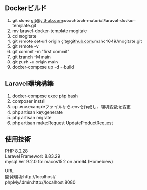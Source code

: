 ## Dockerビルド
1. git clone git@github.com:coachtech-material/laravel-docker-template.git
2. mv laravel-docker-template mogitate
3. cd mogitate
4. git remote set-url origin git@github.com:maho4649/mogitate.git
5. git remote -v
6. git commit -m "first commit"
7. git branch -M main
8. git push -u origin main
9. docker-compose up -d --build

## Laravel環境構築
1. docker-compose exec php bash
2. composer install
3. cp .env.exampleファイルから.envを作成し、環境変数を変更
4. php artisan key:generate
5. php artisan migrate
6. php artisan make:Request UpdateProductRequest

## 使用技術
PHP 8.2.28  
Laravel Framework 8.83.29  
mysql  Ver 9.2.0 for macos15.2 on arm64 (Homebrew)  
  
URL  
開発環境:http://localhost/  
phpMyAdmin:http://localhost:8080
